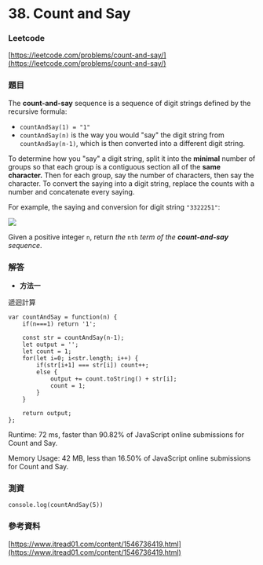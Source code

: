 # 38. Count and Say

### Leetcode

[https://leetcode.com/problems/count-and-say/](https://leetcode.com/problems/count-and-say/)

### 題目

The **count-and-say** sequence is a sequence of digit strings defined by the recursive formula:

* `countAndSay(1) = "1"`
* `countAndSay(n)` is the way you would "say" the digit string from `countAndSay(n-1)`, which is then converted into a different digit string.

To determine how you "say" a digit string, split it into the **minimal** number of groups so that each group is a contiguous section all of the **same character.** Then for each group, say the number of characters, then say the character. To convert the saying into a digit string, replace the counts with a number and concatenate every saying.

For example, the saying and conversion for digit string `"3322251"`:

![](https://assets.leetcode.com/uploads/2020/10/23/countandsay.jpg)

Given a positive integer `n`, return _the_ `nth` _term of the **count-and-say** sequence_.

### 解答 <a href="#ti-jie" id="ti-jie"></a>

* **方法一**

遞迴計算

```
var countAndSay = function(n) {
    if(n===1) return '1';
    
    const str = countAndSay(n-1);
    let output = '';
    let count = 1;
    for(let i=0; i<str.length; i++) {
        if(str[i+1] === str[i]) count++;
        else {
            output += count.toString() + str[i];
            count = 1;
        }
    }
    
    return output;
};
```

Runtime: 72 ms, faster than 90.82% of JavaScript online submissions for Count and Say.

Memory Usage: 42 MB, less than 16.50% of JavaScript online submissions for Count and Say.

### 測資

```
console.log(countAndSay(5))
```

### 參考資料

[https://www.itread01.com/content/1546736419.html](https://www.itread01.com/content/1546736419.html)
